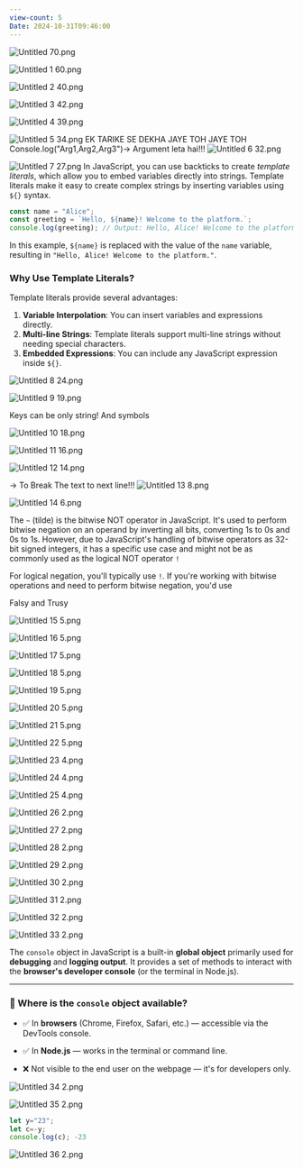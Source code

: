```yaml
---
view-count: 5
Date: 2024-10-31T09:46:00
---
```

![Untitled 70.png](../../Images/Untitled%2070.png)

![Untitled 1 60.png](../../Images/Untitled%201%2060.png) 

![Untitled 2 40.png](../../Images/Untitled%202%2040.png)

![Untitled 3 42.png](../../Images/Untitled%203%2042.png)

![Untitled 4 39.png](../../Images/Untitled%204%2039.png)

![Untitled 5 34.png](../../Images/Untitled%205%2034.png)
EK TARIKE SE DEKHA JAYE TOH JAYE TOH Console.log("Arg1,Arg2,Arg3")-> Argument leta hai!!!
![Untitled 6 32.png](../../Images/Untitled%206%2032.png)


![Untitled 7 27.png](../../Images/Untitled%207%2027.png)
In JavaScript, you can use backticks to create _template literals_, which allow you to embed variables directly into strings. Template literals make it easy to create complex strings by inserting variables using `${}` syntax.

```javascript
const name = "Alice";
const greeting = `Hello, ${name}! Welcome to the platform.`;
console.log(greeting); // Output: Hello, Alice! Welcome to the platform.
```
In this example, `${name}` is replaced with the value of the `name` variable, resulting in `"Hello, Alice! Welcome to the platform."`.

### Why Use Template Literals?

Template literals provide several advantages:

1. **Variable Interpolation**: You can insert variables and expressions directly.
2. **Multi-line Strings**: Template literals support multi-line strings without needing special characters.
3. **Embedded Expressions**: You can include any JavaScript expression inside `${}`.

![Untitled 8 24.png](../../Images/Untitled%208%2024.png)

![Untitled 9 19.png](../../Images/Untitled%209%2019.png)

Keys can be only string! And symbols

![Untitled 10 18.png](../../Images/Untitled%2010%2018.png)

![Untitled 11 16.png](../../Images/Untitled%2011%2016.png)

![Untitled 12 14.png](../../Images/Untitled%2012%2014.png)

-> To Break The text to next line!!!
![Untitled 13 8.png](../../Images/Untitled%2013%208.png)

![Untitled 14 6.png](../../Images/Untitled%2014%206.png)

The `~` (tilde) is the bitwise NOT operator in JavaScript. It's used to perform bitwise negation on an operand by inverting all bits, converting 1s to 0s and 0s to 1s. However, due to JavaScript's handling of bitwise operators as 32-bit signed integers, it has a specific use case and might not be as commonly used as the logical NOT operator `!`

For logical negation, you'll typically use `!`. If you're working with bitwise operations and need to perform bitwise negation, you'd use

Falsy and Trusy

![Untitled 15 5.png](../../Images/Untitled%2015%205.png)

![Untitled 16 5.png](../../Images/Untitled%2016%205.png)

![Untitled 17 5.png](../../Images/Untitled%2017%205.png)

![Untitled 18 5.png](../../Images/Untitled%2018%205.png)

![Untitled 19 5.png](../../Images/Untitled%2019%205.png)

![Untitled 20 5.png](../../Images/Untitled%2020%205.png)

![Untitled 21 5.png](../../Images/Untitled%2021%205.png)

![Untitled 22 5.png](../../Images/Untitled%2022%205.png)

![Untitled 23 4.png](../../Images/Untitled%2023%204.png)

![Untitled 24 4.png](../../Images/Untitled%2024%204.png)

![Untitled 25 4.png](../../Images/Untitled%2025%204.png)

![Untitled 26 2.png](../../Images/Untitled%2026%202.png)

![Untitled 27 2.png](../../Images/Untitled%2027%202.png)

![Untitled 28 2.png](../../Images/Untitled%2028%202.png)

![Untitled 29 2.png](../../Images/Untitled%2029%202.png)

![Untitled 30 2.png](../../Images/Untitled%2030%202.png)

![Untitled 31 2.png](../../Images/Untitled%2031%202.png)

![Untitled 32 2.png](../../Images/Untitled%2032%202.png)

![Untitled 33 2.png](../../Images/Untitled%2033%202.png)

The `console` object in JavaScript is a built-in **global object** primarily used for **debugging** and **logging output**. It provides a set of methods to interact with the **browser's developer console** (or the terminal in Node.js).

---

### 📌 Where is the `console` object available?

- ✅ In **browsers** (Chrome, Firefox, Safari, etc.) — accessible via the DevTools console.
    
- ✅ In **Node.js** — works in the terminal or command line.
    
- ❌ Not visible to the end user on the webpage — it's for developers only.




![Untitled 34 2.png](../../Images/Untitled%2034%202.png)

![Untitled 35 2.png](../../Images/Untitled%2035%202.png)

```JavaScript
let y="23";
let c=-y;
console.log(c); -23
```

![Untitled 36 2.png](../../Images/Untitled%2036%202.png)